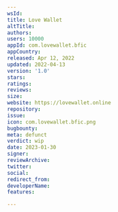```yaml
---
wsId: 
title: Love Wallet
altTitle: 
authors: 
users: 10000
appId: com.lovewallet.bfic
appCountry: 
released: Apr 12, 2022
updated: 2022-04-13
version: '1.0'
stars: 
ratings: 
reviews: 
size: 
website: https://lovewallet.online
repository: 
issue: 
icon: com.lovewallet.bfic.png
bugbounty: 
meta: defunct
verdict: wip
date: 2023-01-30
signer: 
reviewArchive: 
twitter: 
social: 
redirect_from: 
developerName: 
features: 

---
```


